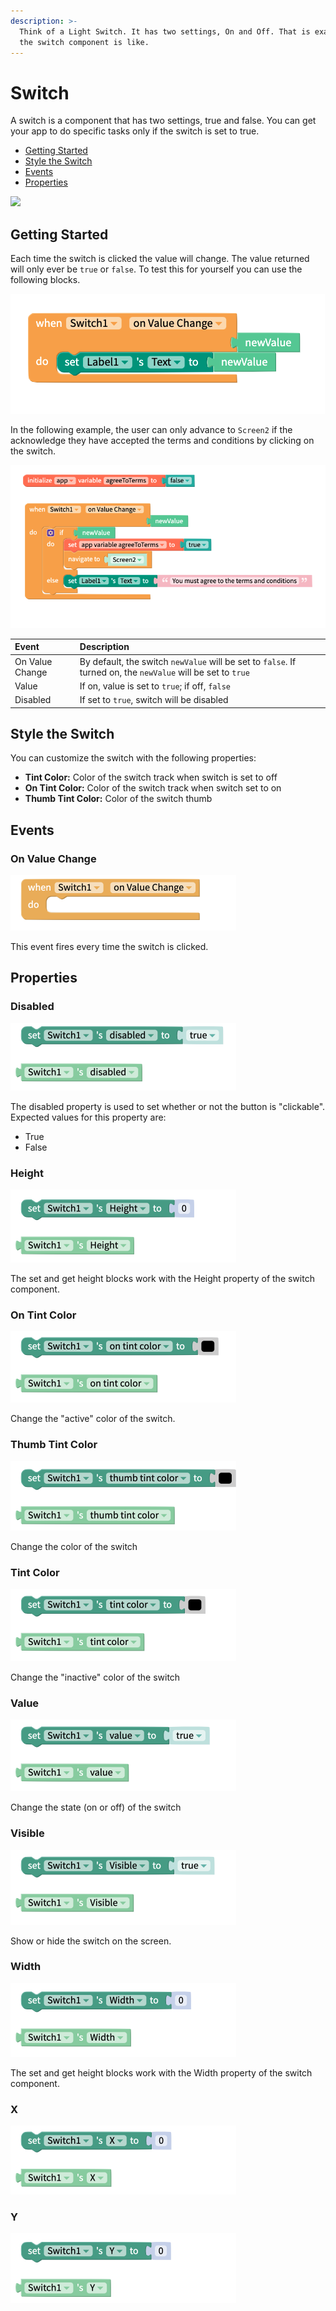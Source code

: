 ```yaml
---
description: >-
  Think of a Light Switch. It has two settings, On and Off. That is exactly what
  the switch component is like.
---
```


# Switch

A switch is a component that has two settings, true and false. You can get your app to do specific tasks only if the switch is set to true. 

* [Getting Started](switch.md#getting-started)
* [Style the Switch](switch.md#style-the-switch)
* [Events](switch.md#events)
* [Properties](switch.md#properties)

![](.gitbook/assets/switch-fig-1.gif)

## Getting Started

Each time the switch is clicked the value will change. The value returned will only ever be `true` or `false`. To test this for yourself you can use the following blocks.

![](.gitbook/assets/sw_basic.png)

In the following example, the user can only advance to `Screen2` if the acknowledge they have accepted the terms and conditions by clicking on the switch.

![](.gitbook/assets/sw_adv.png)

| Event | Description |
| :--- | :--- |
| On Value Change | By default, the switch `newValue` will be set to `false`. If turned on, the `newValue` will be set to `true` |
| Value | If on, value is set to `true`; if off, `false` |
| Disabled | If set to `true`, switch will be disabled |

## Style the Switch

You can customize the switch with the following properties:

* **Tint Color:** Color of the switch track when switch is set to off
* **On Tint Color:** Color of the switch track when switch set to on 
* **Thumb Tint Color:** Color of the switch thumb

## Events 

### On Value Change

![](.gitbook/assets/on_value_changed%20%281%29.png)

This event fires every time the switch is clicked.

## Properties

### Disabled 

![](.gitbook/assets/disabled%20%281%29.png)

The disabled property is used to set whether or not the button is "clickable". Expected values for this property are:

* True
* False

### Height 

![](.gitbook/assets/height%20%285%29.png)

The set and get height blocks work with the Height property of the switch component.

### On Tint Color 

![](.gitbook/assets/on_tint_color.png)

Change the "active" color of the switch.

### Thumb Tint Color 

![](.gitbook/assets/thumb_tint_color%20%281%29.png)

Change the color of the switch

### Tint Color 

![](.gitbook/assets/tint_color.png)

Change the "inactive" color of the switch

### Value 

![](.gitbook/assets/value.png)

Change the state \(on or off\) of the switch

### Visible 

![](.gitbook/assets/visible%20%284%29.png)

Show or hide the switch on the screen.

### Width 

![](.gitbook/assets/width%20%286%29.png)

The set and get height blocks work with the Width property of the switch component.

### X 

![](.gitbook/assets/x.png)

### Y

![](.gitbook/assets/y.png)

